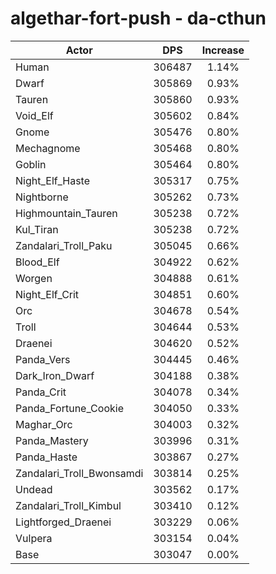 # algethar-fort-push - da-cthun
| Actor | DPS | Increase |
|---|:---:|:---:|
|Human|306487|1.14%|
|Dwarf|305869|0.93%|
|Tauren|305860|0.93%|
|Void_Elf|305602|0.84%|
|Gnome|305476|0.80%|
|Mechagnome|305468|0.80%|
|Goblin|305464|0.80%|
|Night_Elf_Haste|305317|0.75%|
|Nightborne|305262|0.73%|
|Highmountain_Tauren|305238|0.72%|
|Kul_Tiran|305238|0.72%|
|Zandalari_Troll_Paku|305045|0.66%|
|Blood_Elf|304922|0.62%|
|Worgen|304888|0.61%|
|Night_Elf_Crit|304851|0.60%|
|Orc|304678|0.54%|
|Troll|304644|0.53%|
|Draenei|304620|0.52%|
|Panda_Vers|304445|0.46%|
|Dark_Iron_Dwarf|304188|0.38%|
|Panda_Crit|304078|0.34%|
|Panda_Fortune_Cookie|304050|0.33%|
|Maghar_Orc|304003|0.32%|
|Panda_Mastery|303996|0.31%|
|Panda_Haste|303867|0.27%|
|Zandalari_Troll_Bwonsamdi|303814|0.25%|
|Undead|303562|0.17%|
|Zandalari_Troll_Kimbul|303410|0.12%|
|Lightforged_Draenei|303229|0.06%|
|Vulpera|303154|0.04%|
|Base|303047|0.00%|
